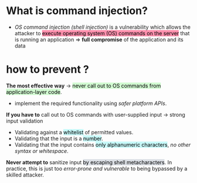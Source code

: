 # What is command injection?

- *OS command injection (shell injection)* is a vulnerability which allows the attacker to <mark style="background: #FF5582A6;">execute operating system (OS) commands on the server</mark> that is running an application => **full compromise** of the application and its data

# how to prevent ? 

**The most effective way** -> <mark style="background: #BBFABBA6;">never call out to OS commands from application-layer code</mark>.
- implement the required functionality using *safer platform APIs*.

**If you have to** call out to OS commands with user-supplied input -> strong input validation

- Validating against a <mark style="background: #ABF7F7A6;">whitelist</mark> of permitted values.
- Validating that the input is a <mark style="background: #ABF7F7A6;">number</mark>.
- Validating that the input contains <mark style="background: #ABF7F7A6;">only alphanumeric characters</mark>, _no other syntax or whitespace_.

**Never attempt to** sanitize input <mark style="background: #CACFD9A6;">by escaping shell metacharacters</mark>. In practice, this is just too _error-prone and vulnerable_ to being bypassed by a skilled attacker.